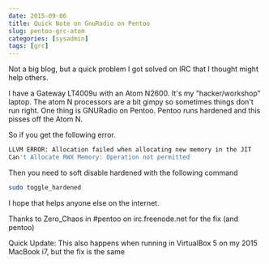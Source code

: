 ```yaml
---
date: 2015-09-06
title: Quick Note on GnuRadio on Pentoo
slug: pentoo-grc-atom
categories: [sysadmin]
tags: [grc]
---
```


Not a big blog, but a quick problem I got solved on IRC that I thought might help others.

I have a Gateway LT4009u with an Atom N2600. It's my "hacker/workshop" laptop. The atom N processors are a bit gimpy so sometimes things don't run right.
One thing is GNURadio on Pentoo. Pentoo runs hardened and this pisses off the Atom N.<!--more-->

So if you get the following error.

```bash
LLVM ERROR: Allocation failed when allocating new memory in the JIT
Can't Allocate RWX Memory: Operation not permitted
```

Then you need to soft disable hardened with the following command

```bash
sudo toggle_hardened
```

I hope that helps anyone else on the internet.

Thanks to Zero_Chaos in #pentoo on irc.freenode.net for the fix (and pentoo)

Quick Update: This also happens when running in VirtualBox 5 on my 2015 MacBook i7, but the fix is the same
